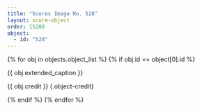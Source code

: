 ```yaml
---
title: "Scores Image No. 528"
layout: score-object
order: 15280
object:
  - id: "528"
---
```


{% for obj in objects.object_list %}
{% if obj.id == object[0].id %}

{{ obj.extended_caption }}

{{ obj.credit }} {.object-credit}

{% endif %}
{% endfor %}
